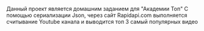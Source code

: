 Данный проект является домашним заданием для "Академии Топ" 
С помощью сериализации Json, через сайт Rapidapi.com выполняется считывание Youtube канала и выводится топ 3 самый популярных видео

